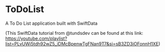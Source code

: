 # ToDoList

A To Do List application built with SwiftData

(This SwiftData tutorial from @tundsdev can be found at this link: https://youtube.com/playlist?list=PLvUWi5tdh92wZ5_iDMcBpenwTgFNan9T7&si=sB3ZD3iOFonnH1XE) 

